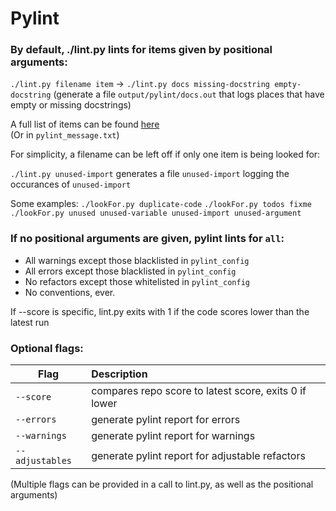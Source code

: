 # Pylint

### By default, ./lint.py lints for items given by positional arguments:

`./lint.py filename item` -> `./lint.py docs missing-docstring empty-docstring`
  (generate a file `output/pylint/docs.out` that logs places that have empty or missing docstrings) 

A full list of items can be found [here](https://docs.pylint.org/features.html#general-options)  
  (Or in `pylint_message.txt`)

For simplicity, a filename can be left off if only one item is being looked for:

`./lint.py unused-import` generates a file `unused-import` logging the occurances of `unused-import`  

Some examples:
 `./lookFor.py duplicate-code`
 `./lookFor.py todos fixme`
 `./lookFor.py unused unused-variable unused-import unused-argument`

### If no positional arguments are given, pylint lints for `all`:
  - All warnings except those blacklisted in `pylint_config`
  - All errors except those blacklisted in `pylint_config`
  - No refactors except those whitelisted in `pylint_config`
  - No conventions, ever.
  
  If --score is specific, lint.py exits with 1 if the code scores lower than the latest run

### Optional flags:

| Flag            | Description                                           |
|-----------------|:------------------------------------------------------|
| `--score`       | compares repo score to latest score, exits 0 if lower |
| `--errors`      | generate pylint report for errors                     |
| `--warnings`    | generate pylint report for warnings                   |
| `--adjustables` | generate pylint report for adjustable refactors       |

(Multiple flags can be provided in a call to lint.py, as well as the positional arguments)


